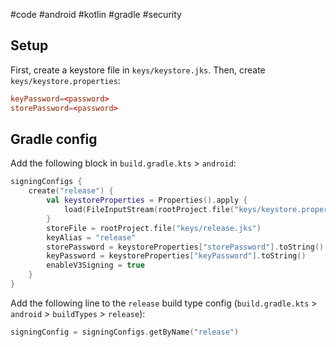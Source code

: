 #code #android #kotlin #gradle #security 

## Setup
First, create a keystore file in `keys/keystore.jks`. Then, create `keys/keystore.properties`:

```toml
keyPassword=<password>
storePassword=<password>
```

## Gradle config
Add the following block in `build.gradle.kts` > `android`:

```kotlin
signingConfigs {  
    create("release") {  
        val keystoreProperties = Properties().apply {  
            load(FileInputStream(rootProject.file("keys/keystore.properties")))  
        }  
        storeFile = rootProject.file("keys/release.jks")  
        keyAlias = "release"  
        storePassword = keystoreProperties["storePassword"].toString()  
        keyPassword = keystoreProperties["keyPassword"].toString()  
        enableV3Signing = true  
    }  
}
```

Add the following line to the `release` build type config (`build.gradle.kts` > `android` > `buildTypes` > `release`):

```kotlin
signingConfig = signingConfigs.getByName("release")
```